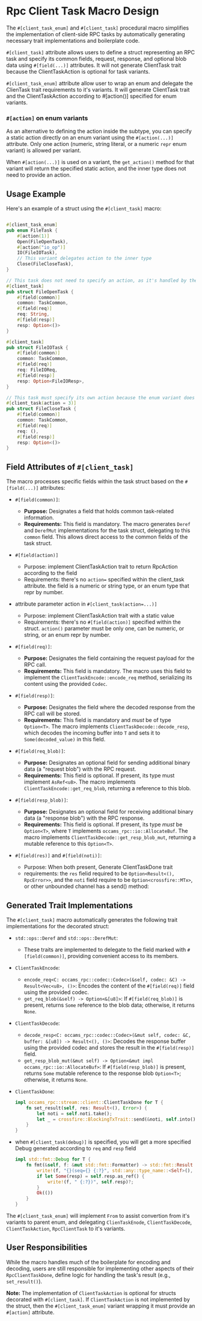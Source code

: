 # Rpc Client Task Macro Design

The `#[client_task_enum]` and `#[client_task]` procedural macro simplifies the implementation of client-side RPC tasks by automatically generating necessary trait implementations and boilerplate code.

`#[client_task]` attribute allows users to define a struct representing an RPC task and specify its common fields, request, response, and optional blob data using `#[field(...)]` attributes.
It will not generate ClientTask trait because the ClientTaskAction is optional for task variants.

`#[client_task_enum]` attribute allow user to wrap an enum and delegate the ClienTask trait requirements to it's variants.
It will generate ClientTask trait and the ClientTaskAction according to #[action()] specified for enum variants.

### `#[action]` on enum variants

As an alternative to defining the action inside the subtype, you can specify a static action directly on an enum variant using the `#[action(...)]` attribute. Only one action (numeric, string literal, or a numeric `repr` enum variant) is allowed per variant.

When `#[action(...)]` is used on a variant, the `get_action()` method for that variant will return the specified static action, and the inner type does not need to provide an action.

## Usage Example

Here's an example of a struct using the `#[client_task]` macro:

```rust

#[client_task_enum]
pub enum FileTask {
    #[action(1)]
    Open(FileOpenTask),
    #[action("io_op")]
    IO(FileIOTask),
    // This variant delegates action to the inner type
    Close(FileCloseTask),
}

// This task does not need to specify an action, as it's handled by the enum variant.
#[client_task]
pub struct FileOpenTask {
    #[field(common)]
    common: TaskCommon,
    #[field(req)]
    req: String,
    #[field(resp)]
    resp: Option<()>
}

#[client_task]
pub struct FileIOTask {
    #[field(common)]
    common: TaskCommon,
    #[field(req)]
    req: FileIOReq,
    #[field(resp)]
    resp: Option<FileIOResp>,
}

// This task must specify its own action because the enum variant does not.
#[client_task(action = 3)]
pub struct FileCloseTask {
    #[field(common)]
    common: TaskCommon,
    #[field(req)]
    req: (),
    #[field(resp)]
    resp: Option<()>
}

```

## Field Attributes of `#[client_task]`

The macro processes specific fields within the task struct based on the `#[field(...)]` attributes:

*   `#[field(common)]`:
    *   **Purpose:** Designates a field that holds common task-related information.
    *   **Requirements:** This field is mandatory. The macro generates `Deref` and `DerefMut` implementations for the task struct, delegating to this `common` field. This allows direct access to the common fields of the task struct.

*   `#[field(action)]`
    *   Purpose: implement ClientTaskAction trait to return RpcAction according to the field
    *   Requirements: there's no `action=` specified within the client_task attribute. the field is a numeric or string type, or an enum type that repr by number.

*   attribute parameter action in `#[client_task(action=...)]`
    *   Purpose: implement ClientTaskAction trait with a static value
    *   Requirements: there's no `#[field(action)]` specified within the struct.  `action()` parameter must be only one, can be numeric, or string, or an enum repr by number.

*   `#[field(req)]`:
    *   **Purpose:** Designates the field containing the request payload for the RPC call.
    *   **Requirements:** This field is mandatory. The macro uses this field to implement the `ClientTaskEncode::encode_req` method, serializing its content using the provided `Codec`.

*   `#[field(resp)]`:
    *   **Purpose:** Designates the field where the decoded response from the RPC call will be stored.
    *   **Requirements:** This field is mandatory and *must* be of type `Option<T>`. The macro implements `ClientTaskDecode::decode_resp`, which decodes the incoming buffer into `T` and sets it to `Some(decoded_value)` in this field.

*   `#[field(req_blob)]`:
    *   **Purpose:** Designates an optional field for sending additional binary data (a "request blob") with the RPC request.
    *   **Requirements:** This field is optional. If present, its type must implement `AsRef<u8>`. The macro implements `ClientTaskEncode::get_req_blob`, returning a reference to this blob.

*   `#[field(resp_blob)]`:
    *   **Purpose:** Designates an optional field for receiving additional binary data (a "response blob") with the RPC response.
    *   **Requirements:** This field is optional. If present, its type *must* be `Option<T>`, where `T` implements `occams_rpc::io::AllocateBuf`. The macro implements `ClientTaskDecode::get_resp_blob_mut`, returning a mutable reference to this `Option<T>`.

*  `#[field(res)]` and `#[field(noti)]`:
    *   Purpose: When both present, Generate ClientTaskDone trait
    *   requirements: the `res` fielid required to be `Option<Result<(), RpcError>>`, and the `noti` field require to be `Option<crossfire::MTx>`, or other unbounded channel has a send() method:


## Generated Trait Implementations

The `#[client_task]` macro automatically generates the following trait implementations for the decorated struct:

*   `std::ops::Deref` and `std::ops::DerefMut`:
    *   These traits are implemented to delegate to the field marked with `#[field(common)]`, providing convenient access to its members.

*   `ClientTaskEncode`:
    *   `encode_req<C: occams_rpc::codec::Codec>(&self, codec: &C) -> Result<Vec<u8>, ()>`: Encodes the content of the `#[field(req)]` field using the provided codec.
    *   `get_req_blob(&self) -> Option<&[u8]>`: If `#[field(req_blob)]` is present, returns `Some` reference to the blob data; otherwise, it returns `None`.

*   `ClientTaskDecode`:
    *   `decode_resp<C: occams_rpc::codec::Codec>(&mut self, codec: &C, buffer: &[u8]) -> Result<(), ()>`: Decodes the response buffer using the provided codec and stores the result in the `#[field(resp)]` field.
    *   `get_resp_blob_mut(&mut self) -> Option<&mut impl occams_rpc::io::AllocateBuf>`: If `#[field(resp_blob)]` is present, returns `Some` mutable reference to the response blob `Option<T>`; otherwise, it returns `None`.

*   `ClientTaskDone`:
    ```rust
    impl occams_rpc::stream::client::ClientTaskDone for T {
        fn set_result(self, res: Result<(), Error>) {
            let noti = self.noti.take();
            let _ = crossfire::BlockingTxTrait::send(&noti, self.into());
        }
    }
    ```

*   when `#[client_task(debug)]` is specified, you will get a more specified Debug generated according to `req` and `resp` field
    ```rust
    impl std::fmt::Debug for T {
        fn fmt(&self, f: &mut std::fmt::Formatter) -> std::fmt::Result {
            write!(f, "{}(seq={} {:?}", std::any::type_name::<Self>(), self.seq, self.req)?;
            if let Some(resp) = self.resp.as_ref() {
                write!(f, " {:?})", self.resp)?;
            }
            Ok(())
        }
    }
    ```


The `#[client_task_enum]` will implement `From` to assist convertion from it's variants to parent enum, and delegating `ClienTaskEnode`, `ClientTaskDecode`, `ClientTaskAction`, `RpcClientTask` to it's variants.

## User Responsibilities

While the macro handles much of the boilerplate for encoding and decoding, users are still responsible for implementing other aspects of their `RpcClientTaskDone`, define logic for handling the task's result (e.g., `set_result()`).

**Note:** The implementation of `ClientTaskAction` is optional for structs decorated with `#[client_task]`. If `ClientTaskAction` is not implemented by the struct, then the `#[client_task_enum]` variant wrapping it must provide an `#[action]` attribute.
